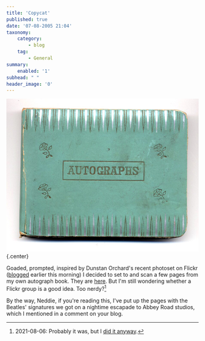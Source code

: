 ```yaml
---
title: 'Copycat'
published: true
date: '07-08-2005 21:04'
taxonomy:
    category:
        - blog
    tag:
        - General
summary:
    enabled: '1'
subhead: " "
header_image: '0'
---
```


![Cover of my autograph book](book.jpg){.center}

Goaded, prompted, inspired by Dunstan Orchard's recent photoset on Flickr ([blogged](https://jeremycherfas.net/blog/secure-orchard/) earlier this morning) I decided to set to and scan a few pages from my own autograph book. They are [here](https://www.flickr.com/photos/73529121@N00/sets/714016/). But I'm still wondering whether a Flickr group is a good idea. Too nerdy?[^1]

By the way, Neddie, if you're reading this, I've put up the pages with the Beatles' signatures we got on a nightime escapade to Abbey Road studios, which I mentioned in a comment on your blog.

[^1]: 2021-08-06: Probably it was, but I [did it anyway](https://flickr.com/groups/69419871@N00/).
